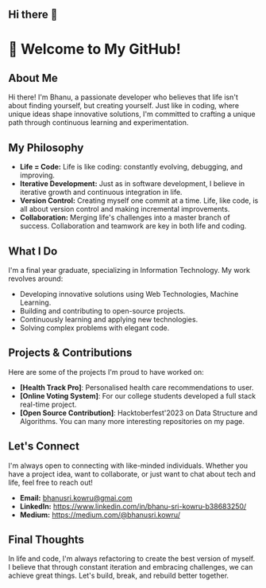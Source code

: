 ## Hi there 👋

<!--
**bhanu-sri/bhanu-sri** is a ✨ _special_ ✨ repository because its `README.md` (this file) appears on your GitHub profile.

Here are some ideas to get you started:

- 🔭 I’m currently working on ...
- 🌱 I’m currently learning ...
- 👯 I’m looking to collaborate on ...
- 🤔 I’m looking for help with ...
- 💬 Ask me about ...
- 📫 How to reach me: ...
- 😄 Pronouns: ...
- ⚡ Fun fact: ...
-->
# 👋 Welcome to My GitHub!

## About Me

Hi there! I'm Bhanu, a passionate developer who believes that life isn't about finding yourself, but creating yourself. Just like in coding, where unique ideas shape innovative solutions, I'm committed to crafting a unique path through continuous learning and experimentation.

## My Philosophy

- **Life = Code:** Life is like coding: constantly evolving, debugging, and improving.
- **Iterative Development:** Just as in software development, I believe in iterative growth and continuous integration in life.
- **Version Control:** Creating myself one commit at a time. Life, like code, is all about version control and making incremental improvements.
- **Collaboration:** Merging life's challenges into a master branch of success. Collaboration and teamwork are key in both life and coding.

## What I Do

I'm a final year graduate, specializing in Information Technology. My work revolves around:
- Developing innovative solutions using Web Technologies, Machine Learning.
- Building and contributing to open-source projects.
- Continuously learning and applying new technologies.
- Solving complex problems with elegant code.

## Projects & Contributions

Here are some of the projects I'm proud to have worked on:
- **[Health Track Pro]**: Personalised health care recommendations to user.
- **[Online Voting System]**: For our college students developed a full stack real-time project.
- **[Open Source Contribution]**: Hacktoberfest'2023 on Data Structure and Algorithms.
  You can many more interesting repositories on my page.

## Let's Connect

I'm always open to connecting with like-minded individuals. Whether you have a project idea, want to collaborate, or just want to chat about tech and life, feel free to reach out!

- **Email:** bhanusri.kowru@gmai.com
- **LinkedIn:** https://www.linkedin.com/in/bhanu-sri-kowru-b38683250/
- **Medium:** https://medium.com/@bhanusri.kowru/

## Final Thoughts

In life and code, I'm always refactoring to create the best version of myself. I believe that through constant iteration and embracing challenges, we can achieve great things. Let's build, break, and rebuild better together.
